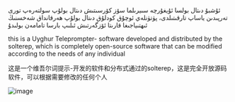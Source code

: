  ئۇشبۇ دىتال بولسا ئۇيغۇرچە سىيرىلما سۆز كۆرسىتىش دىتال بولۇپ سولتەرەپ تورى تەرپىدىن ياساپ تارقىتىلدى، پۈتۈنلەي ئوچۇق كودلۇق دىتال بولۇپ ھەرقانداق شەخسنىڭ ئىھتىياجىغا قارىتا ئۆزگەرتىش ئىلىپ بارسا تامامەن بولىدۇ
 
this is a Uyghur Teleprompter- software developed and distributed by the solterep, which is completely open-source software that can be modified according to the needs of any individual

这是一个维吾尔词提示-开发的软件和分布式通过的solterep，这是完全开放源码软件，可以根据需要修改的任何个人

![image](https://github.com/user-attachments/assets/c15ee4d3-2e38-407d-bdc2-b8870dcccec3)
